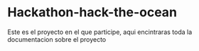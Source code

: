 # Hackathon-hack-the-ocean
Este es el proyecto en el que participe, aqui encintraras toda la documentacion sobre el proyecto
